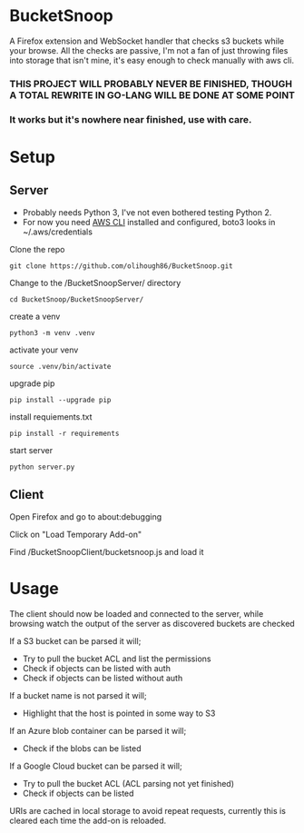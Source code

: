# BucketSnoop
A Firefox extension and WebSocket handler that checks s3 buckets while your browse. All the checks are passive, I'm not a fan of just throwing files into storage that isn't mine, it's easy enough to check manually with aws cli.

### THIS PROJECT WILL PROBABLY NEVER BE FINISHED, THOUGH A TOTAL REWRITE IN GO-LANG WILL BE DONE AT SOME POINT
### It works but it's nowhere near finished, use with care.

# Setup
## Server

* Probably needs Python 3, I've not even bothered testing Python 2.
* For now you need [AWS CLI](https://aws.amazon.com/cli/) installed and configured, boto3 looks in ~/.aws/credentials 

Clone the repo

```
git clone https://github.com/olihough86/BucketSnoop.git
```

Change to the /BucketSnoopServer/ directory

```
cd BucketSnoop/BucketSnoopServer/
```

create a venv

```
python3 -m venv .venv
```
activate your venv 

```
source .venv/bin/activate
```
upgrade pip

```
pip install --upgrade pip
```
install requiements.txt 
```
pip install -r requirements
```
start server 

```
python server.py 
```


## Client
Open Firefox and go to about:debugging

Click on "Load Temporary Add-on"

Find /BucketSnoopClient/bucketsnoop.js and load it

# Usage

The client should now be loaded and connected to the server, while browsing watch the output of the server as discovered buckets are checked

If a S3 bucket can be parsed it will;

* Try to pull the bucket ACL and list the permissions
* Check if objects can be listed with auth
* Check if objects can be listed without auth

If a bucket name is not parsed it will;

* Highlight that the host is pointed in some way to S3

If an Azure blob container can be parsed it will;

* Check if the blobs can be listed

If a Google Cloud bucket can be parsed it will;

* Try to pull the bucket ACL (ACL parsing not yet finished)
* Check if objects can be listed

URIs are cached in local storage to avoid repeat requests, currently this is cleared each time the add-on is reloaded.
